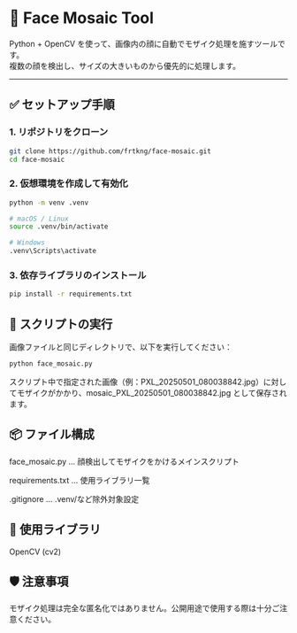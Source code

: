 # 🧊 Face Mosaic Tool

Python + OpenCV を使って、画像内の顔に自動でモザイク処理を施すツールです。  
複数の顔を検出し、サイズの大きいものから優先的に処理します。

---

## ✅ セットアップ手順

### 1. リポジトリをクローン

```bash
git clone https://github.com/frtkng/face-mosaic.git
cd face-mosaic
```

### 2. 仮想環境を作成して有効化
```bash
python -m venv .venv

# macOS / Linux
source .venv/bin/activate

# Windows
.venv\Scripts\activate
```

### 3. 依存ライブラリのインストール
```bash
pip install -r requirements.txt
```

## 🧩 スクリプトの実行
画像ファイルと同じディレクトリで、以下を実行してください：
```bash
python face_mosaic.py
```
スクリプト中で指定された画像（例：PXL_20250501_080038842.jpg）に対してモザイクがかかり、mosaic_PXL_20250501_080038842.jpg として保存されます。

## 📦 ファイル構成
face_mosaic.py … 顔検出してモザイクをかけるメインスクリプト

requirements.txt … 使用ライブラリ一覧

.gitignore … .venv/など除外対象設定

## 📜 使用ライブラリ
OpenCV (cv2)

## 🛡️ 注意事項
モザイク処理は完全な匿名化ではありません。公開用途で使用する際は十分ご注意ください。
